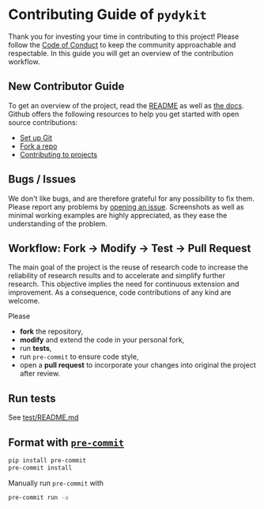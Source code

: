 # Contributing Guide of `pydykit`

Thank you for investing your time in contributing to this project!
Please follow the [Code of Conduct](./CODE_OF_CONDUCT.md) to keep the community approachable and respectable.
In this guide you will get an overview of the contribution workflow.

## New Contributor Guide

To get an overview of the project, read the
[README](README.md)
as well as
[the docs](https://pydykit.github.io/pydykit/).
Github offers the following resources to help you get started with open source contributions:

- [Set up Git](https://docs.github.com/en/get-started/quickstart/set-up-git)
- [Fork a repo](https://docs.github.com/en/get-started/quickstart/fork-a-repo)
- [Contributing to projects](https://docs.github.com/en/get-started/quickstart/contributing-to-projects)

## Bugs / Issues

We don't like bugs, and are therefore grateful for any possibility to fix them.
Please report any problems by
[opening an issue](https://docs.github.com/en/issues/tracking-your-work-with-issues/creating-an-issue).
Screenshots as well as minimal working examples are highly appreciated, as they ease the understanding of the problem.

## Workflow: Fork -> Modify -> Test -> Pull Request

The main goal of the project is the reuse of research code to increase the reliability of research results and to accelerate and simplify further research.
This objective implies the need for continuous extension and improvement.
As a consequence, code contributions of any kind are welcome.

Please

- **fork** the repository,
- **modify** and extend the code in your personal fork,
- run **tests**,
- run `pre-commit` to ensure code style,
- open a **pull request** to incorporate your changes into original the project after review.

## Run tests

See [test/README.md](./test/README.md)

## Format with [`pre-commit`][pre_commit]

```bash
pip install pre-commit
pre-commit install
```

Manually run `pre-commit` with

```bash
pre-commit run -a
```

[pre_commit]: https://pre-commit.com
